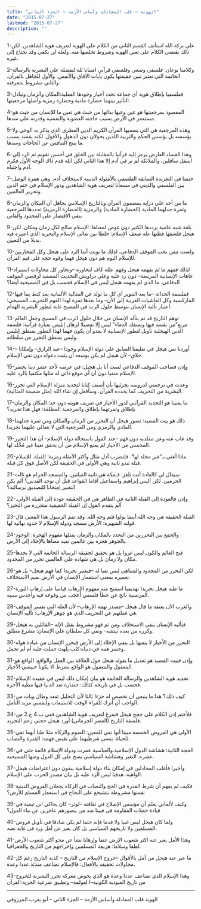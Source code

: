 ```yaml
---
title: "الهوية – قلب المعادلة وأساس الأزمة – الجزء الثاني"
date: "2015-07-27"
lastmod: "2015-07-27"
description: ""
---
```

1-على بركة الله استأنف القسم الثاني من الكلام على الهوية لتعريف هوية الشاهدين. لكن ذلك يقتضي الكلام على تعين الهوية وشروط تخلصها منه. ولعله لن يكفي وقد نحتاج إلى غيره.

2-وكلامنا نوعان: فلسفي وضعي وفلسفي قرآني امتنانا لله لتفضله على البشرية بالرسالة الخاتمة التي تعتبر تبين حقيقتها يكون بآيات الآفاق والأنفس. والأول للجاهل بالقرآن. والثاني مشروط بمعرفته.

3-ففلسفيا بإطلاق هوية أي جماعة تحدد أحياز وجودها الفعلية:المكان والزمان وتبادل التأثير بينهما حضارة مادية وحضارة رمزية وأصلها مرجعيتها.

4-المقصود بمرجعيتها هو عين وعيها بذاتها من حيث هي تعين ما للإنسان من حيث هو مستعمر في الأرض بسبب حاجته العضوية والنفسية وقدرته على سدها.

5-وهذه المرجعية هي التي يسميها القرآن الكريم الدين الفطري الذي يذكر به الوحي ولا يؤسسه بل يؤسس الحكم والتربية اللذين يحولان دون الذهول والأفول. لكنه يفسد بسبب ما ينتج التنافس عن الحاجات وسدها.

6-وهذا الفساد العارض يرمز إليه قرآنيا بالمقابلة بين الخلق في أحسن تقويم ثم الرد إلى أسفل سافلين. والملائكة لم تر في آدم إلا هذا الثاني لكن الله قدم ذاك الوجه الأول فكرم آدم واجتباه.

7-ختمنا في التغريدة السابقة الفلسفي بالأمثولة الدينية لاستخلاف آدم. وهي همزة الوصل بين الفلسفي والديني في مسعانا لتعريف هوية الشاهدين ودور الإسلام في ختم الدين وتحرير العالمين.

8-ما من أحد على دراية بمضمون القرآن وبالتاريخ الإسلامي بجاهل أن المكان والزمان وثمرة جدلهما المادية (الحضارة المادية) والرمزية (الحضارة الرمزية) تحددها المرجعية بنفي الاقتصار على المحدود والفاني.

9-بلغة شبه عامية يرددها الكثير دون غوص لمعناها: الإسلام صالح لكل زمان ومكان. لكن هيجل فلسفها فظنها علة ضعف الإسلام: خلطا بين تعالي الإسلام والتجريد الذي اعتبره فيه بديلا من التعيين.

10-ولست ممن يحب الموقف الدفاعي. لذلك ما نويت أبدا الرد على هيجل وكل المحاربين للإسلام اليوم هم دون هيجل فهما وقوة حجة على قيم القرآن.

11-لذلك ففهم ما لم يفهمه هيجل وفهم علله كاف لتجاوزه –وتجاوز كل محاولات استيراد عاهات الإنسانية المريضة– دون رد عليه وعلى دراويش التحديث المستبد لرفضي الموقف الدفاعي. ما الذي لم يفهمه هيجل ليس في الإسلام فحسب بل في المسيحية أيضا؟

12-ففلسفة الحداثة –ما بعد التنوير أي كل ما تولد عن المثالية الألمانية بعد كنط بما فيها الماركسية وكل الفاشيات الغربية إلى الآن– وما بعدها ثمرة لهذا الفهم للتحريف المسيحي: اعتبار تأليه الإنسان بتوسط حلول الرب في المسيح غاية لتطور البشرية الهدام.

13-توهم التاريخ قد تم بتأله الإنسان من خلال حلول الرب في المسيح وجعل العالم مرتع“من يفسد فيها ويسفك الدماء” ليس إلا تفضيلا لرهان إبليس بعبارة قرآنية: فلسفة الدين الهيجلية تأويل لتطور الإنسانية لا يعدو أن يكون فهما لهذا التطور بمنطق إبليس وليس بمنطق التحرر من سلطانه.

14-أوردنا نص هيجل في تعليقنا السابق على دولة الإسلام وجودا –عبد الرازق– وإمكانا –حلاق– لأن هيجل لم يكن بوسعه أن يثبت دعواه دون نفي الإسلام.

15-وإذن فصاحب الموقف الدفاعي لست أنا بل هجيل: في عرضه لأحد عشر دينا يحضر الإسلام منفيا دون أن أي موقع ذاتي له مثلها مكتفيا بالرد عليه.

16-وعدت في ترجمتي لدروسه بجزئيها بأن أصنف كتابا لتحديد منزلة الإسلام التي تحرر البشرية من التحريف كما يحدده القرآن. وسأفعل إن شاء الله (مثل ضميمة المثالية).

17-ما يعنينا هو التحديد القرآنـي لدور الأحياز في تعريف هويته دون حد: المكان والزمان بإطلاق وثمرتهما بإطلاق والمرجعية المطلقة: فهل هذا تجريد؟

18-ذلك هو بيت القصيد: تصور هيجل أن التحرر من الزمان والمكان ومن ثمرة جدلهما المادي والرمزي ومن المرجعية التي لا تتعالى عليهما تجريدا.

19-وقد غاب عنه وعن مقلديه دون فهم –عند القول باستحالة دولة الإسلام– أن هذا التحرر المخمس من الأحياز لم يمنع الإسلام من أن يحقق تعينا غير مُخْلد لها.

20-ماذا أعني بـ“غير مخلد لها“. فلنضرب أدل مثال وأكثر الأمثلة رمزية: القبلة. للإسلام قبلة تبدو ثانية وهي الأولى في الحقيقة لكن الأصل فوق كل قبلة.

21-سيقال لي كالعادة أنت تلغز: فـمكة هي ثانية القبلتين. والمسجد الحرام هو ثالث الحرمين. لكن أليس إبراهيم واسماعيل أقاما القواعد قبل أن توجد القدس؟ ألم يكن التغيير إمتحانا للتصديق برسالته؟

22-وإذن فالعودة إلى القبلة الثانية في الظاهر هي في الحقيقة عودة إلى القبلة الأولى. ألم يتقدم القول إن القبلة الحقيقية متحررة من التحيز؟

23-القبلة الحقيقة هي وجه الله:أينما تولوا فثم وجه الله. وقد تمم الرسول هذا المعنى قال قولته الشهيرة: الأرض مسجد ودولة الإسلام لا حدود نهائية لها.

24-والجمع بين التحررين من التحدد بالمكان والزمان يمثلها مفهوم الهجرة: الوجود بالجوهر هجرة بين عالمين تفيد معناها بالإخلاد إلى الأرض.

25-فتح العالم والكون ليس غزوا بل هو تحقيق لحقيقة الرسالة الخاتمة التي لا يحدها مكان ولا زمان بل هي شهادة على العالمين تحرر من المحدود.

26-لكن التحرر من المحدود والمتناهي ليس نفيا له –فيعتبر تجريدا كما فهم هيجل– بل هو تعميره بمعنى استعمار الإنسان في الأرض بقيم الاستخلاف.

27-ما ظنه هيجل تجريدا تهديميا استنتج منه مفهوم الإرهاب قياسا على إرهاب الثورة الفرنسية ناتج عن خطأ فلسفي أعجب من وقوعه فيه وأحدس سببه.

28-والغرب الآن يعتقد ما قال هيجل –مصدر تهمة الإرهاب– لأن العلة التي تفسر الموقف هي غفلتهم عن التحريف الذي هو جوهر الإرهاب: تأليه الإنسان.

29-فتأليه الإنسان ينفي الاستخلاف ومن ثم فهو مشروط بقتل الإله –القائلين به هيجل وكرره من بعده نيتشه– ونفي كل سلطان على الإنسان: مشرع مطلق.

30-التحرر من الأحياز لا ينفيها بل ينفي الإخلاد إلى الأرض فيحرر الإنسان من عبادة هواه وحصر همه في دنياه:كلب يلهث حملت عليه أم لم تحمل.

31-وإذن فبيت القصيد هو تعديل ما يقوله هيجل حول العلاقة بين العقل والواقع: الواقع هو المعقول والمعقول هو الواقع بشرط الا يكونا حبيسي الأحياز.

32-تحديد هوية الشاهدين والرسالة الخاتمة هو بيان إمكان ذلك ليس في عقيدة الإسلام فحسب بل في تاريخه كذلك: حضارة تعد الدنيا فيها مطية الآخرة.

33-كيف ذلك؟ هذا ما ينبغي أن نخصص له جزءا ثالثا لأن التحليل تقعد وطال وبات من الواجب أن أترك للقراء الوقت للاستيعاب ولنفسي مزيد التأمل.

34-فلأختم إذن الكلام على حجج هيجل فنفرغ لتعريف هوية الشاهدين.ففي ب.4 ح.2 من فلسفة التاريخ (العصر الجرماني) أورد هيجل حجتي زعم التجريد.

35-الأولى هي الفروض الخمسة مبينا أنها نفي للمعين: الصوم والزكاة مثلا ظنا أنهما نفي للحياة. ينسى شرطيهما على نقيض فهمه: القدرة والنصاب.

36-الحجة الثانية: هشاشة الدول الإسلامية.والعباسية عمرت ودولة الإسلام قائمة حتى في عصره. التغير وهشاشة السياسي يصح على كل الدول ومنها المسيحية.

37-وأخيرا فأغلب المجادلين في إمكان بناء دولة إسلامية يبقون دون اعتراضات هيجل الواهية. هدفنا ليس الرد عليه بل بيان مصدر الحرب على الإسلام.

38-فكيف لم يفهم أن شرط القدرة في الحج والنصاب في الزكاة يجعلان الفروض الدينية نفسها مشروطة بتشيجع على النجاح في استعمار المسلم للأرض؟

39-وكيف لألماني يعلم أن مؤسس الإصلاح في ثقافته –لوثر– كان يحاكي ابن تيمية في قيادة حملات المقاومة في فيينا ضد من يتصورهم عاجزين عن بناء الدول؟

40-ولما كان هيجل ليس غبيا ولا فدما فإنه حتما لم يكن صادقا في تأويل فروض المسلمين ولا تاريخهم السياسي بل كان يعبر عن أمل ورد في غاية نصه.

41-وهذا الأمل يعبر عنه اكثر شعوب الإرض عنفا وإرهابا نشأ عن محو أكثر شعوب الأرض لطفا وسلاما: هزيمة المسلمين وإخراجهم من التاريخ والجغرافيا.

42-ما عبر عنه هيجل من أمل بالأقوال –خروج الإسلام من التاريخ – كذبه التاريخ رغم كل محاولات تحقيقه بالأفعال: فالإسلام تضاعف منذئذ عددا وعدة.

43-وهذا الإسلام الذي تضاعف عددا وعدة هو الذي يخوض معركة تحرر البشرية للخروج من تاريخ العبودية الكونية–ا لعولمة– وتطبيق شرعية الحرية:القرآن

---

الهوية قلب المعادلة وأساس الأزمة – الجزء الثاني – أبو يعرب المرزوقي

###